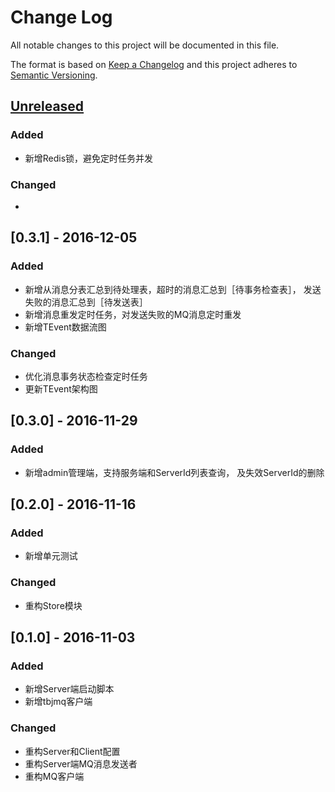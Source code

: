 # Change Log
All notable changes to this project will be documented in this file.

The format is based on [Keep a Changelog](http://keepachangelog.com/)
and this project adheres to [Semantic Versioning](http://semver.org/).

## [Unreleased]
### Added
- 新增Redis锁，避免定时任务并发

### Changed
-

## [0.3.1] - 2016-12-05
### Added
- 新增从消息分表汇总到待处理表，超时的消息汇总到［待事务检查表］，
发送失败的消息汇总到［待发送表］
- 新增消息重发定时任务，对发送失败的MQ消息定时重发
- 新增TEvent数据流图

### Changed
- 优化消息事务状态检查定时任务
- 更新TEvent架构图

## [0.3.0] - 2016-11-29
### Added
- 新增admin管理端，支持服务端和ServerId列表查询，
及失效ServerId的删除

## [0.2.0] - 2016-11-16
### Added
- 新增单元测试

### Changed
- 重构Store模块

## [0.1.0] - 2016-11-03
### Added
- 新增Server端启动脚本
- 新增tbjmq客户端

### Changed
- 重构Server和Client配置
- 重构Server端MQ消息发送者
- 重构MQ客户端

[Unreleased]: http://git.tongbanjie.com/ware/tevent/tree/master